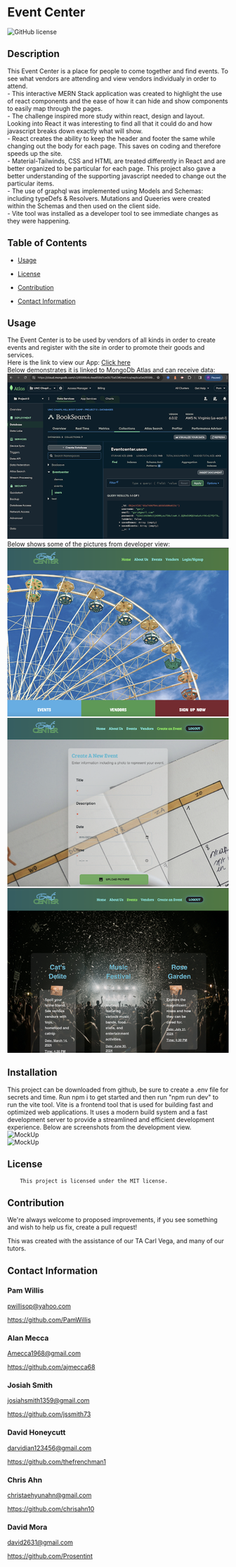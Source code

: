 # Event Center
  ![GitHub license](https://img.shields.io/badge/license-MIT-blue.svg)

  ## Description
  
  This Event Center is a place for people to come together and find events. To see what vendors are attending and view vendors individualy in order to attend.  
      - This interactive MERN Stack application was created to highlight the use of react components and the ease of how it can hide and show components to easily map through the pages.  
    - The challenge inspired more study within react, design and layout. Looking into React it was interesting to find all that it could do and how javascript breaks down exactly what will show.  
    - React creates the ability to keep the header and footer the same while changing out the body for each page. This saves on coding and therefore speeds up the site.  
    - Material-Tailwinds, CSS and HTML are treated differently in React and are better organized to be particular for each page. This project also gave a better understanding of the supporting javascript needed to change out the particular items.   
     - The use of graphql was implemented using Models and Schemas: including typeDefs & Resolvers. Mutations and Queeries were created within the Schemas and then used on the client side.  
    - Vite tool was installed as a developer tool to see immediate changes as they were happening.  
  
  ## Table of Contents
  
  * [Usage](#usage)
  
* [License](#license)

 * [Contribution](#contribution)
  
  * [Contact Information](#Contact-Information)
  
  
  ## Usage 
  
  The Event Center is to be used by vendors of all kinds in order to create events and register with the site in order to promote their goods and services.  
  Here is the link to view our App:
  [Click here](https://eventcenter.onrender.com/)  
  Below demonstrates it is linked to MongoDb Atlas and can receive data:  
  ![MockUp](./client/src/assets/ReadmeImg/Atlas3.png)  
  Below shows some of the pictures from developer view:  
  ![MockUp](./client/src/assets/ReadmeImg/event1.png)  
  ![MockUp](./client/src/assets/ReadmeImg/event2.png)  
  ![MockUp](./client/src/assets/ReadmeImg/event3.png)  
  

  ## Installation 
  
  This project can be downloaded from github, be sure to create a .env file for secrets and time. Run npm i to get started and then run "npm run dev" to run the vite tool. Vite is a frontend tool that is used for building fast and optimized web applications. It uses a modern build system and a fast development server to provide a streamlined and efficient development experience. Below are screenshots from the development view.  
  ![MockUp](./)  
  ![MockUp](./)  
  
  ## License
        This project is licensed under the MIT license.
  
  ## Contribution 
  
  We're always welcome to proposed improvements, if you see something and wish to help us fix, create a pull request!

  This was created with the assistance of our TA Carl Vega, and many of our tutors.
  
  
  ## Contact Information
  
  ### Pam Willis

  pwillisop@yahoo.com
  
  https://github.com/PamWillis
  
  ### Alan Mecca
  Amecca1968@gmail.com
  
  https://github.com/ajmecca68

  ### Josiah Smith
  josiahsmith1359@gmail.com
  
  https://github.com/jssmith73

  ### David Honeycutt
  darvidian123456@gmail.com
  
  https://github.com/thefrenchman1

  ### Chris Ahn
  christaehyunahn@gmail.com
  
  https://github.com/chrisahn10

  ### David Mora
  david2631@gmail.com
  
  https://github.com/Prosentint
  
